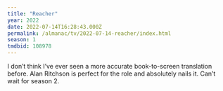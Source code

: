 ```yaml
---
title: "Reacher"
year: 2022
date: 2022-07-14T16:28:43.000Z
permalink: /almanac/tv/2022-07-14-reacher/index.html
season: 1
tmdbid: 108978
---
```


I don’t think I’ve ever seen a more accurate book-to-screen translation before. Alan Ritchson is perfect for the role and absolutely nails it. Can’t wait for season 2.